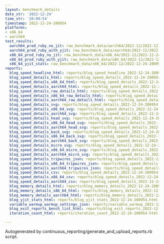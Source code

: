 ```yaml
---
layout: benchmark_details
date_str: '2022-12-24'
time_str: '20:09:54'
timestamp: 2022-12-24-200954
platforms:
- x86_64
- aarch64
test_results:
  aarch64_prod_ruby_no_jit: raw_benchmark_data/aarch64/2022-12/2022-12-24-200954_basic_benchmark_aarch64_prod_ruby_no_jit.json
  aarch64_prod_ruby_with_yjit: raw_benchmark_data/aarch64/2022-12/2022-12-24-200954_basic_benchmark_aarch64_prod_ruby_with_yjit.json
  x86_64_prod_ruby_no_jit: raw_benchmark_data/x86_64/2022-12/2022-12-24-200954_basic_benchmark_x86_64_prod_ruby_no_jit.json
  x86_64_prod_ruby_with_yjit: raw_benchmark_data/x86_64/2022-12/2022-12-24-200954_basic_benchmark_x86_64_prod_ruby_with_yjit.json
  x86_64_yjit_stats: raw_benchmark_data/x86_64/2022-12/2022-12-24-200954_basic_benchmark_x86_64_yjit_stats.json
reports:
  blog_speed_headline_html: reports/blog_speed_headline_2022-12-24-200954.html
  blog_speed_details_html: reports/blog_speed_details_2022-12-24-200954.html
  blog_speed_details_x86_64_html: reports/blog_speed_details_2022-12-24-200954.x86_64.html
  blog_speed_details_aarch64_html: reports/blog_speed_details_2022-12-24-200954.aarch64.html
  blog_speed_details_raw_details_html: reports/blog_speed_details_2022-12-24-200954.raw_details.html
  blog_speed_details_x86_64_raw_details_html: reports/blog_speed_details_2022-12-24-200954.x86_64.raw_details.html
  blog_speed_details_aarch64_raw_details_html: reports/blog_speed_details_2022-12-24-200954.aarch64.raw_details.html
  blog_speed_details_svg: reports/blog_speed_details_2022-12-24-200954.svg
  blog_speed_details_x86_64_svg: reports/blog_speed_details_2022-12-24-200954.x86_64.svg
  blog_speed_details_aarch64_svg: reports/blog_speed_details_2022-12-24-200954.aarch64.svg
  blog_speed_details_head_svg: reports/blog_speed_details_2022-12-24-200954.head.svg
  blog_speed_details_x86_64_head_svg: reports/blog_speed_details_2022-12-24-200954.x86_64.head.svg
  blog_speed_details_aarch64_head_svg: reports/blog_speed_details_2022-12-24-200954.aarch64.head.svg
  blog_speed_details_back_svg: reports/blog_speed_details_2022-12-24-200954.back.svg
  blog_speed_details_x86_64_back_svg: reports/blog_speed_details_2022-12-24-200954.x86_64.back.svg
  blog_speed_details_aarch64_back_svg: reports/blog_speed_details_2022-12-24-200954.aarch64.back.svg
  blog_speed_details_micro_svg: reports/blog_speed_details_2022-12-24-200954.micro.svg
  blog_speed_details_x86_64_micro_svg: reports/blog_speed_details_2022-12-24-200954.x86_64.micro.svg
  blog_speed_details_aarch64_micro_svg: reports/blog_speed_details_2022-12-24-200954.aarch64.micro.svg
  blog_speed_details_tripwires_json: reports/blog_speed_details_2022-12-24-200954.tripwires.json
  blog_speed_details_x86_64_tripwires_json: reports/blog_speed_details_2022-12-24-200954.x86_64.tripwires.json
  blog_speed_details_aarch64_tripwires_json: reports/blog_speed_details_2022-12-24-200954.aarch64.tripwires.json
  blog_speed_details_csv: reports/blog_speed_details_2022-12-24-200954.csv
  blog_speed_details_x86_64_csv: reports/blog_speed_details_2022-12-24-200954.x86_64.csv
  blog_speed_details_aarch64_csv: reports/blog_speed_details_2022-12-24-200954.aarch64.csv
  blog_memory_details_html: reports/blog_memory_details_2022-12-24-200954.html
  blog_memory_details_x86_64_html: reports/blog_memory_details_2022-12-24-200954.x86_64.html
  blog_memory_details_aarch64_html: reports/blog_memory_details_2022-12-24-200954.aarch64.html
  blog_yjit_stats_html: reports/blog_yjit_stats_2022-12-24-200954.html
  variable_warmup_warmup_settings_json: reports/variable_warmup_2022-12-24-200954.warmup_settings.json
  blog_exit_reports_bench_list_html: reports/blog_exit_reports_2022-12-24-200954.bench_list.html
  iteration_count_html: reports/iteration_count_2022-12-24-200954.html

---
```

Autogenerated by continuous_reporting/generate_and_upload_reports.rb script.
